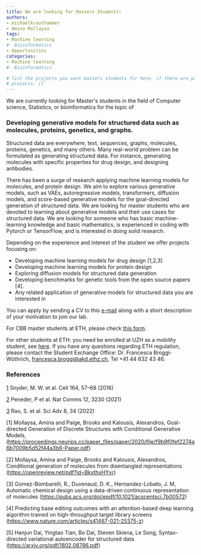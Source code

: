 ```yaml
---
title: We are looking for Masters Students!
authors:
- michaelkrauthammer
- Amina Mollaysa
tags: 
- Machine learning
#- Bioinformatics
- Opportunities
categories:
- Machine learning
#- Bioinformatics

# list the projects you want masters students for here, if there are pages for them
# projects: []
---
```


We are currently looking for Master's students in the field of Computer science, Statistics, or bioinformatics  for the topic of

### Developing generative models for structured data such as molecules, proteins, genetics, and graphs.


Structured data are everywhere, text, sequences, graphs, molecules, proteins, genetics, and many others. Many real-world problem can be formulated as generating structured data. For instance, generating molecules with specific properties for drug design, and designing antibodies.  

There has been a surge of research applying machine learning models for molecules, and protein design.  We aim to explore various generative models, such as VAEs, autoregressive models, transformers, diffusion models, and score-based generative models for the goal-directed generation of structured data. We are looking for master students who are devoted to learning about generative models and their use cases for structured data. We are looking for someone who has basic machine-learning knowledge and basic mathematics,  is experienced in coding with Pytorch or TensorFlow, and is interested in doing solid research.

Depending on the experience and interest of the student we offer projects focusing on:
- Developing machine learning models for drug design [1,2,3]
- Developing machine learning models for protein design
- Exploring diffusion models for structured data generation
- Developing benchmarks for genetic tools from the open source papers [4].
- Any related application of generative models for structured data you are interested in


You can apply by sending a CV to this <a href="#" onclick="u='maolaaisha.aminanmu'; d='uzh.ch'; prompt('Copy address to clipboard',u+'@'+d); return false">e-mail</a> along with a short description of your motivation to join our lab.

For CBB master students at ETH, please check [this form](https://ethz.ch/content/dam/ethz/special-interest/study-programme-websites/master-cbb-dam/documents/2023_forms/2023_MSc%20CBB_Registration_Master-Thesis-UBas_UZH.pdf).

For other students at ETH: you need be enrolled at UZH as a mobility student, see [here](https://www.uzh.ch/cmsssl/en/studies/application/chmobilityin.html). If you have any questions regarding ETH regulation, please contact the Student Exchange Office: Dr. Francesca Broggi-Wüthrich, francesca.broggi@akd.ethz.ch, Tel +41 44 632 43 46.

### References
[1](https://www.sciencedirect.com/science/article/pii/S009286741501569X) Snyder, M. W. et al. Cell 164, 57–68 (2016)

[2](https://www.nature.com/articles/s41467-021-23445-w) Peneder, P et al. Nat Comms 12, 3230 (2021) 

[3](https://www.science.org/doi/10.1126/sciadv.abm4358) Rao, S. et al. Sci Adv 8, 34 (2022)

[1] Mollaysa, Amina and Paige, Brooks and Kalousis, Alexandros, Goal-directed Generation of Discrete Structures with Conditional Generative Models, (https://proceedings.neurips.cc/paper_files/paper/2020/file/f9b9f0fef2274a6b7009b5d52f44a3b6-Paper.pdf)

[2] Mollaysa, Amina and Paige, Brooks and Kalousis, Alexandros, Conditional generation of molecules from disentangled representations 
(https://openreview.net/pdf?id=BkxthxHYvr)

[3] Gomez-Bombarelli, R., Duvenaud, D. K., Hernandez-Lobato, J. M, Automatic chemical design using a data-driven continuous representation of molecules (https://pubs.acs.org/doi/epdf/10.1021/acscentsci.7b00572)

[4] Predicting base editing outcomes with an attention-based deep learning algorithm trained on high-throughput target library screens 
(https://www.nature.com/articles/s41467-021-25375-z)

[5] Hanjun Dai, Yingtao Tian, Bo Dai, Steven Skiena, Le Song, Syntax-directed variational autoencoder for structured data
(https://arxiv.org/pdf/1802.08786.pdf)

